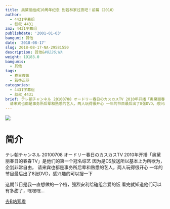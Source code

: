 ```yaml
---
title: 奥黛丽结成10周年纪念 到若林家过夜吧！前篇（2010）
author:
  - 4431字幕组
  - 叔叔_4431
zmz: 4431字幕组
publishdate: '2001-01-03'
bangumi: 其他
date: '2018-08-17'
slug: 2018-08-17-NA-29581550
description: 其他&#8226;NA
weight: 19183.0
bangumis:
  - 其他
tags:
  - 春日俊彰
  - 若林正恭
categories:
  - 4431字幕组
  - 叔叔_4431
brief: テレ朝チャンネル 20100708 オードリー春日のカスカスTV 2010年开播「奥黛丽春日的春春TV」是他们的第一个冠名综艺 因为是CS放送所以基本上为所欲为，企划非常自由，
  请来宾也都是事务所后辈和熟悉的艺人，两人玩得很开心 一年的节目最后出了8张DVD，感兴趣的可以搜一下 这期节目是我一直想做的一个档，强烈安利给磕组合爱的饭 看完就知道他们可以有多甜了，嘿嘿嘿...
---
```

![](https://i.imgur.com/lhWz0w1.jpg)
# 简介  
テレ朝チャンネル 20100708 オードリー春日のカスカスTV
2010年开播「奥黛丽春日的春春TV」是他们的第一个冠名综艺
因为是CS放送所以基本上为所欲为，企划非常自由，
请来宾也都是事务所后辈和熟悉的艺人，两人玩得很开心
一年的节目最后出了8张DVD，感兴趣的可以搜一下

这期节目是我一直想做的一个档，强烈安利给磕组合爱的饭
看完就知道他们可以有多甜了，嘿嘿嘿...  

[去B站观看](https://www.bilibili.com/video/av29581550/)
 
